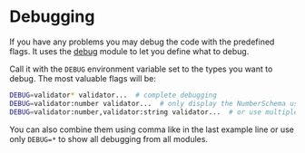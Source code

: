 # Debugging

If you have any problems you may debug the code with the predefined flags. It uses the
[debug](https://www.npmjs.com/package/debug) module to let you define what to debug.

Call it with the `DEBUG` environment variable set to the types you want to debug. The most valuable
flags will be:

```bash
DEBUG=validator* validator...  # complete debugging
DEBUG=validator:number validator...  # only display the NumberSchema use
DEBUG=validator:number,validator:string validator...  # or use multiple
```

You can also combine them using comma like in the last example line or use only `DEBUG=*` to show all
debugging from all modules.
